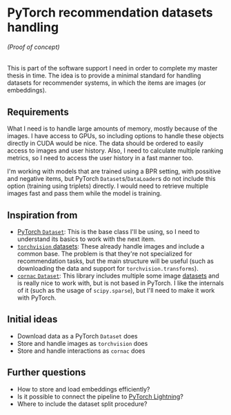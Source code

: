 # PyTorch recommendation datasets handling

###### (Proof of concept)

This is part of the software support I need in order to complete my master thesis in time. The idea is to provide a minimal standard for handling datasets for recommender systems, in which the items are images (or embeddings).

## Requirements

What I need is to handle large amounts of memory, mostly because of the images. I have access to GPUs, so including options to handle these objects directly in CUDA would be nice. The data should be ordered to easily access to images and user history. Also, I need to calculate multiple ranking metrics, so I need to access the user history in a fast manner too.

I'm working with models that are trained using a BPR setting, with possitive and negative items, but PyTorch `Dataset`s/`DataLoader`s do not include this option (training using triplets) directly. I would need to retrieve multiple images fast and pass them while the model is training.

## Inspiration from

* [PyTorch `Dataset`](https://github.com/pytorch/pytorch/blob/master/torch/utils/data/dataset.py): This is the base class I'll be using, so I need to understand its basics to work with the next item.
* [`torchvision` datasets](https://github.com/pytorch/vision/tree/master/torchvision/datasets): These already handle images and include a common base. The problem is that they're not specialized for recommendation tasks, but the main structure will be useful (such as downloading the data and support for `torchvision.transforms`).
* [`cornac` `Dataset`](https://github.com/PreferredAI/cornac/blob/master/cornac/data/dataset.py): This library includes multiple some image [datasets](https://github.com/PreferredAI/cornac/tree/master/cornac/datasets) and is really nice to work with, but is not based in PyTorch. I like the internals of it (such as the usage of `scipy.sparse`), but I'll need to make it work with PyTorch.

## Initial ideas

* Download data as a PyTorch `Dataset` does
* Store and handle images as `torchvision` does
* Store and handle interactions as `cornac` does

## Further questions

* How to store and load embeddings efficiently?
* Is it possible to connect the pipeline to [PyTorch Lightning](https://github.com/PyTorchLightning/pytorch-lightning)?
* Where to include the dataset split procedure?

